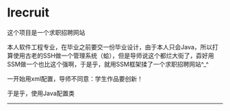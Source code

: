 # lrecruit
这个项目是一个求职招聘网站   

本人软件工程专业，在毕业之前要交一份毕业设计，由于本人只会Java，所以打算使用古老的SSH做一个管理系统（蛤），但是导师说这个都烂大街了，孬好用SSM做一个也比这个强啊，于是乎，就用SSM框架揉了一个求职招聘网站^_^   

一开始用xml配置，导师不同意：学生作品要创新！    

于是乎，使用Java配置类   

---      
